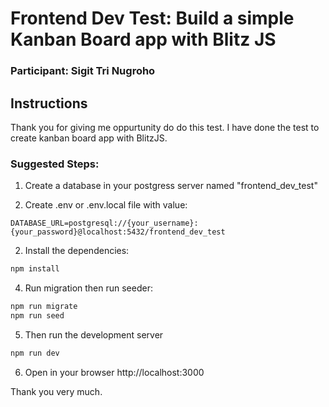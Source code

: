 # Frontend Dev Test: Build a simple Kanban Board app with Blitz JS

### Participant: Sigit Tri Nugroho

## Instructions

Thank you for giving me oppurtunity do do this test.
I have done the test to create kanban board app with BlitzJS.

### Suggested Steps:

1. Create a database in your postgress server named "frontend_dev_test"

2. Create .env or .env.local file with value:

```env
DATABASE_URL=postgresql://{your_username}:{your_password}@localhost:5432/frontend_dev_test
```

2. Install the dependencies:

```bash
npm install
```

4. Run migration then run seeder:

```bash
npm run migrate
npm run seed
```

5. Then run the development server

```bash
npm run dev
```

6. Open in your browser http://localhost:3000

Thank you very much.
